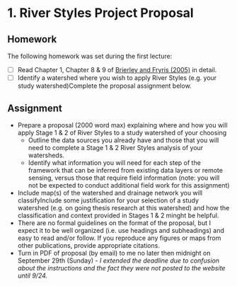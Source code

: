 # 1. River Styles Project Proposal

## Homework

The following homework was set during the first lecture:

- [ ] Read Chapter 1, Chapter 8 & 9 of [Brierley and Fryris (2005)](https://sites.google.com/a/joewheaton.org/riverstyles/syllabus/text-readings) in detail. 
- [ ] Identify a watershed where you wish to apply River Styles (e.g. your study watershed)Complete the proposal assignment below.

## Assignment

* Prepare a proposal (2000 word max) explaining where and how you will apply Stage 1 & 2 of River Styles to a study watershed of your choosing
  * Outline the data sources you already have and those that you will need to complete a Stage 1 & 2 River Styles analysis of your watersheds. 
  * Identify what information you will need for each step of the framework that can be inferred from existing data layers or remote sensing, versus those that require field information (note: you will not be expected to conduct additional field work for this assignment)
* Include map(s) of the watershed and drainage network you will classifyInclude some justification for your selection of a study watershed (e.g. on going thesis research at this watershed) and how the classification and context provided in Stages 1 & 2 minght be helpful.
* There are no formal guidelines on the format of the proposal, but I expect it to be well organized (i.e. use headings and subheadings) and easy to read and/or follow. If you reproduce any figures or maps from other publications, provide appropriate citations. 
* Turn in PDF of proposal (by email) to me no later then midnight on September 29th (Sunday) - *I extended the deadline due to confusion about the instructions and the fact they were not posted to the website until 9/24.*